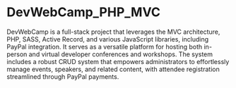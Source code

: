 # DevWebCamp_PHP_MVC
DevWebCamp is a full-stack project that leverages the MVC architecture, PHP, SASS, Active Record,
and various JavaScript libraries, including PayPal integration. It serves as a versatile platform for
hosting both in-person and virtual developer conferences and workshops. The system includes a robust
CRUD system that empowers administrators to effortlessly manage events, speakers, and related
content, with attendee registration streamlined through PayPal payments.
